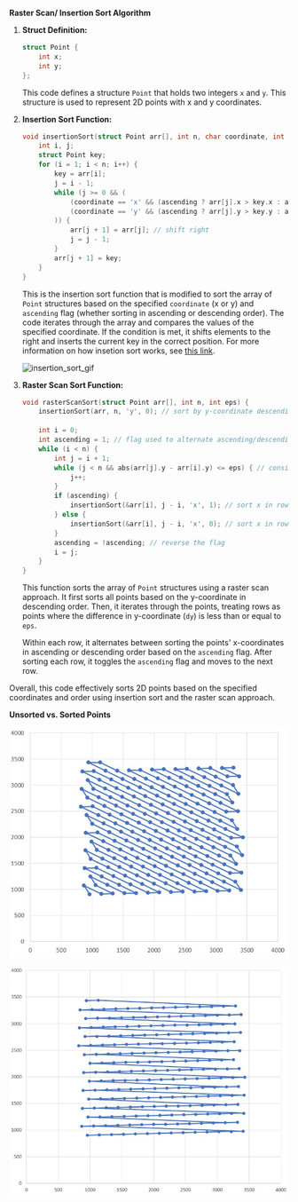 **Raster Scan/ Insertion Sort Algorithm**

1. **Struct Definition:**
   ```c
   struct Point {
       int x;
       int y;
   };
   ```
   This code defines a structure `Point` that holds two integers `x` and `y`. This structure is used to represent 2D points with x and y coordinates.

2. **Insertion Sort Function:**
   ```c
   void insertionSort(struct Point arr[], int n, char coordinate, int ascending) {
       int i, j;
       struct Point key;
       for (i = 1; i < n; i++) {
           key = arr[i];
           j = i - 1;
           while (j >= 0 && (
               (coordinate == 'x' && (ascending ? arr[j].x > key.x : arr[j].x < key.x)) ||
               (coordinate == 'y' && (ascending ? arr[j].y > key.y : arr[j].y < key.y))
           )) {
               arr[j + 1] = arr[j]; // shift right
               j = j - 1;
           }
           arr[j + 1] = key;
       }
   }
   ```
   This is the insertion sort function that is modified to sort the array of `Point` structures based on the specified `coordinate` (x or y) and `ascending` flag (whether sorting in ascending or descending order). The code iterates through the array and compares the values of the specified coordinate. If the condition is met, it shifts elements to the right and inserts the current key in the correct position. For more information on how insetion sort works, see [this link](https://en.wikipedia.org/wiki/Insertion_sort).

   ![insertion_sort_gif](https://upload.wikimedia.org/wikipedia/commons/0/0f/Insertion-sort-example-300px.gif)

3. **Raster Scan Sort Function:**
   ```c
   void rasterScanSort(struct Point arr[], int n, int eps) {
       insertionSort(arr, n, 'y', 0); // sort by y-coordinate descending

       int i = 0;
       int ascending = 1; // flag used to alternate ascending/descending sort
       while (i < n) {
           int j = i + 1;
           while (j < n && abs(arr[j].y - arr[i].y) <= eps) { // consider rows to be points where dy<eps
               j++;
           }
           if (ascending) {
               insertionSort(&arr[i], j - i, 'x', 1); // sort x in row ascending 
           } else {
               insertionSort(&arr[i], j - i, 'x', 0); // sort x in row descending
           }
           ascending = !ascending; // reverse the flag
           i = j;
       }
   }
   ```
   This function sorts the array of `Point` structures using a raster scan approach. It first sorts all points based on the y-coordinate in descending order. Then, it iterates through the points, treating rows as points where the difference in y-coordinate (`dy`) is less than or equal to `eps`.

   Within each row, it alternates between sorting the points' x-coordinates in ascending or descending order based on the `ascending` flag. After sorting each row, it toggles the `ascending` flag and moves to the next row.

Overall, this code effectively sorts 2D points based on the specified coordinates and order using insertion sort and the raster scan approach.

**Unsorted vs. Sorted Points**

![unsorted](/resources/unsorted-points.jpg)

![sorted](/resources/sorted-points.jpg)